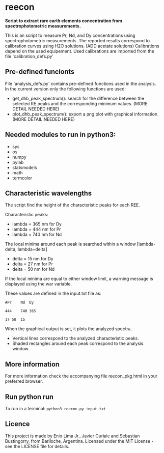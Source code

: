 # reecon
**Script to extract rare earth elements concentration from spectrophotometric measurements.**

This is an script to measure Pr, Nd, and Dy concentrations using spectrophotometric measurements.
The reported results correspond to calibration curves using H2O solutions. (ADD acetate solutions)
Calibrations depend on the used equipement. Used calibrations are imported from the file 'calibration_defs.py'

## Pre-defined funcionts
File 'analysis_defs.py' contains pre-defined functions used in the analysis. In the current version only the following functions are used:
- get_dhb_peak_spectrum(): search for the difference between the selected RE peaks and the corresponding minimum values. (MORE DETAIL NEEDED HERE)
- plot_dhb_peak_spectrum(): export a png plot with graphical information. (MORE DETAIL NEEDED HERE)

## Needed modules to run in python3:
- sys
- os
- numpy
- pylab
- statsmodels
- math
- termcolor

## Characteristic wavelengths
The script find the height of the characteristic peaks for each REE.

Characteristic peaks:
- lambda = 365 nm for Dy
- lambda = 444 nm for Pr
- lambda = 740 nm for Nd

The local minima around each peak is searched within a window [lambda-delta, lambda+delta]
- delta = 15 nm for Dy
- delta = 27 nm for Pr
- delta = 50 nm for Nd

If the local minima are equal to either window limit, a warning message is displayed using the war variable.

These values are defined in the input.txt file as:

`#Pr	Nd	Dy`

`444	740	365`

`17	50	15`
    
When the graphical output is set, it plots the analyzed spectra.
- Vertical lines correspond to the analyzed characteristic peaks.
- Shaded rectangles around each peak correspond to the analysis window.

## More information
For more information check the accompanying file reecon_pkg.html in your preferred browser.

## Run python run
To run in a terminal:
`python3 reecon.py input.txt`

## Licence
This project is made by Enio Lima Jr., Javier Curiale and Sebastian Bustingorry, from Bariloche, Argentina.
Licensed under the MIT License - see the LICENSE file for details.
